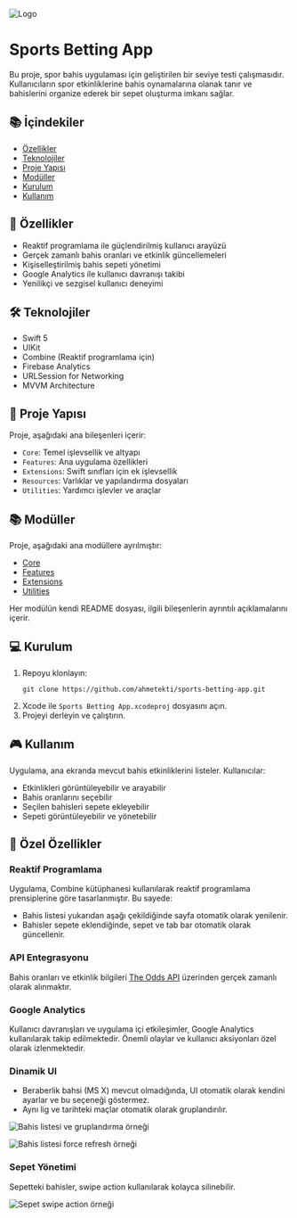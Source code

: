 ![Logo](images/header.png)

# Sports Betting App

Bu proje, spor bahis uygulaması için geliştirilen bir seviye testi çalışmasıdır. Kullanıcıların spor etkinliklerine bahis oynamalarına olanak tanır ve bahislerini organize ederek bir sepet oluşturma imkanı sağlar.

## 📚 İçindekiler

- [Özellikler](#-özellikler)
- [Teknolojiler](#-teknolojiler)
- [Proje Yapısı](#-proje-yapısı)
- [Modüller](#-modüller)
- [Kurulum](#-kurulum)
- [Kullanım](#-kullanım)

## 🌟 Özellikler 

- Reaktif programlama ile güçlendirilmiş kullanıcı arayüzü
- Gerçek zamanlı bahis oranları ve etkinlik güncellemeleri
- Kişiselleştirilmiş bahis sepeti yönetimi
- Google Analytics ile kullanıcı davranışı takibi
- Yenilikçi ve sezgisel kullanıcı deneyimi

## 🛠 Teknolojiler

- Swift 5
- UIKit
- Combine (Reaktif programlama için)
- Firebase Analytics
- URLSession for Networking
- MVVM Architecture

## 📂 Proje Yapısı

Proje, aşağıdaki ana bileşenleri içerir:

- `Core`: Temel işlevsellik ve altyapı
- `Features`: Ana uygulama özellikleri
- `Extensions`: Swift sınıfları için ek işlevsellik
- `Resources`: Varlıklar ve yapılandırma dosyaları
- `Utilities`: Yardımcı işlevler ve araçlar

## 📚 Modüller

Proje, aşağıdaki ana modüllere ayrılmıştır:

- [Core](./Sports%20Betting%20App/Core/README+Core.md)
- [Features](./Sports%20Betting%20App/Features/README+Features.md)
- [Extensions](./Sports%20Betting%20App/Extensions/README+Extensions.md)
- [Utilities](./Sports%20Betting%20App/Utilities/README+Utilities.md)

Her modülün kendi README dosyası, ilgili bileşenlerin ayrıntılı açıklamalarını içerir.

## 💻 Kurulum 

1. Repoyu klonlayın:
   ```
   git clone https://github.com/ahmetekti/sports-betting-app.git
   ```
2. Xcode ile `Sports Betting App.xcodeproj` dosyasını açın.
3. Projeyi derleyin ve çalıştırın.

## 🎮 Kullanım

Uygulama, ana ekranda mevcut bahis etkinliklerini listeler. Kullanıcılar:

- Etkinlikleri görüntüleyebilir ve arayabilir
- Bahis oranlarını seçebilir
- Seçilen bahisleri sepete ekleyebilir
- Sepeti görüntüleyebilir ve yönetebilir

## 🚀 Özel Özellikler

### Reaktif Programlama

Uygulama, Combine kütüphanesi kullanılarak reaktif programlama prensiplerine göre tasarlanmıştır. Bu sayede:

- Bahis listesi yukarıdan aşağı çekildiğinde sayfa otomatik olarak yenilenir.
- Bahisler sepete eklendiğinde, sepet ve tab bar otomatik olarak güncellenir.

### API Entegrasyonu

Bahis oranları ve etkinlik bilgileri [The Odds API](https://the-odds-api.com/) üzerinden gerçek zamanlı olarak alınmaktır.

### Google Analytics

Kullanıcı davranışları ve uygulama içi etkileşimler, Google Analytics kullanılarak takip edilmektedir. Önemli olaylar ve kullanıcı aksiyonları özel olarak izlenmektedir.

### Dinamik UI

- Beraberlik bahsi (MS X) mevcut olmadığında, UI otomatik olarak kendini ayarlar ve bu seçeneği göstermez.
- Aynı lig ve tarihteki maçlar otomatik olarak gruplandırılır.

![Bahis listesi ve gruplandırma örneği](images/group-event.PNG)

![Bahis listesi force refresh örneği](images/force-refresh.PNG)


### Sepet Yönetimi

Sepetteki bahisler, swipe action kullanılarak kolayca silinebilir.

![Sepet swipe action örneği](images/swipe-action.PNG)

